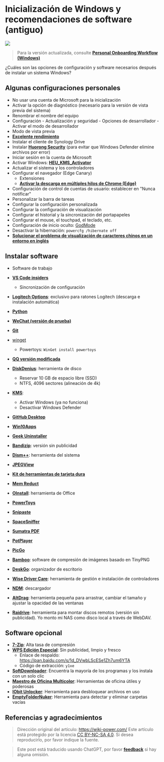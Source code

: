 # Inicialización de Windows y recomendaciones de software (antiguo)

![](https://wiki-media-1253965369.cos.ap-guangzhou.myqcloud.com/img/20210117142759.jpg)

> Para la versión actualizada, consulte [**Personal Onboarding Workflow (Windows)**](https://wiki-power.com/es/Personal_Onboarding_Workflow_%28Windows%29/)

¿Cuáles son las opciones de configuración y software necesarios después de instalar un sistema Windows?

## Algunas configuraciones personales

- No usar una cuenta de Microsoft para la inicialización
- Activar la opción de diagnóstico (necesario para la versión de vista previa del sistema)
- Renombrar el nombre del equipo
- Configuración - Actualización y seguridad - Opciones de desarrollador - Activar el modo de desarrollador
- Modo de vista previa
- [**Excelente rendimiento**](https://bobi.site/archives/875)
- Instalar el cliente de Synology Drive
- Instalar [**Huorong Security**](https://www.huorong.cn/) (para evitar que Windows Defender elimine archivos por error)
- Iniciar sesión en la cuenta de Microsoft
- Activar Windows: [**HEU_KMS_Activator**](https://github.com/zbezj/HEU_KMS_Activator)
- Actualizar el sistema y los controladores
- Configurar el navegador (Edge Canary)
  - Extensiones
  - [**Activar la descarga en múltiples hilos de Chrome (Edge)**](https://wiki-power.com/es/%E5%BC%80%E5%90%AFChrome%EF%BC%88Edge%EF%BC%89%E5%A4%9A%E7%BA%BF%E7%A8%8B%E4%B8%8B%E8%BD%BD)
- Configuración de control de cuentas de usuario: establecer en "Nunca notificar"
- Personalizar la barra de tareas
- Configurar la configuración personalizada
- Configurar la configuración de visualización
- Configurar el historial y la sincronización del portapapeles
- Configurar el mouse, el touchpad, el teclado, etc.
- Configuración de inicio oculto: [GodMode](https://github.com/linyuxuanlin/File-host/tree/main/software/GodMode.lnk)
- Desactivar la hibernación: `powercfg /hibernate off`
- [**Solucionar el problema de visualización de caracteres chinos en un entorno en inglés**](https://blog.csdn.net/amoscn/article/details/106224359)

## Instalar software

- Software de trabajo
- [**VS Code insiders**](https://code.visualstudio.com/docs/?dv=win64&build=insiders)
  - Sincronización de configuración
- [**Logitech Options**](https://www.logitech.com.cn/zh-cn/product/options): exclusivo para ratones Logitech (descarga e instalación automática)
- [**Python**](https://www.microsoft.com/zh-cn/p/python-39/9p7qfqmjrfp7?rtc=1&activetab=pivot:overviewtab)
- [**WeChat (versión de prueba)**](https://dldir1.qq.com/weixin/Windows/Beta/WeChatBeta.exe)
- [**Git**](https://git-scm.com/downloads)
- [winget](https://www.microsoft.com/zh-cn/p/app-installer/9nblggh4nns1?ocid=9nblggh4nns1_ORSEARCH_Bing&rtc=2&activetab=pivot:overviewtab)
  - Powertoys: `WinGet install powertoys`
- [**QQ versión modificada**](https://github.com/linyuxuanlin/File-host/blob/main/software/QQ%209.4.2.27666%20Lite-20210118%20by%20flighty-Q.exe)

- [**DiskDenius**](https://www.diskgenius.cn/download.php): herramienta de disco
  - Reservar 10 GB de espacio libre (SSD)
  - NTFS, 4096 sectores (alineación de 4k)
- [**KMS**](https://github.com/linyuxuanlin/File-host/tree/main/software/KMS.exe):

  - Activar Windows (ya no funciona)
  - Desactivar Windows Defender

- [**GitHub Desktop**](https://desktop.github.com)

- [**Win10Apps**](https://github.com/linyuxuanlin/File-host/tree/main/software/Win10Apps.exe)
- [**Geek Uninstaller**](https://github.com/linyuxuanlin/File-host/tree/main/software/geekuninstaller.exe)
- [**Bandizip**](https://github.com/linyuxuanlin/File-host/tree/main/software/Bandizip.exe): versión sin publicidad
- [**Dism++**](https://www.chuyu.me/zh-Hans/): herramienta del sistema
- [**JPEGView**](https://github.com/linyuxuanlin/File-host/tree/main/software/JPEGView64.zip)
- [**Kit de herramientas de tarjeta dura**](http://www.kbtool.cn/down.php)
- [**Mem Reduct**](https://github.com/henrypp/memreduct/releases)
- [**OInstall**](https://github.com/linyuxuanlin/File-host/tree/main/software/OInstall.exe): herramienta de Office
- [**PowerToys**](https://github.com/microsoft/PowerToys/releases/)
- [**Snipaste**](https://zh.snipaste.com/download.html)
- [**SpaceSniffer**](https://github.com/linyuxuanlin/File-host/tree/main/software/SpaceSniffer.exe)
- [**Sumatra PDF**](https://www.sumatrapdfreader.org/download-free-pdf-viewer.html)
- [**PotPlayer**](https://daumpotplayer.com/download/)
- [**PicGo**](https://github.com/Molunerfinn/PicGo/releases/tag/v2.3.0-beta.4)
- [**Bamboo**](https://christopherwk210.github.io/bamboo/): software de compresión de imágenes basado en TinyPNG
- [**DeskGo**](https://pm.myapp.com/invc/xfspeed/qqpcmgr/data/DeskGo_2_9_1051_127_lite.exe): organizador de escritorio
- [**Wise Driver Care**](https://github.com/linyuxuanlin/File-host/blob/main/software/Wise%20Driver%20Care.zip): herramienta de gestión e instalación de controladores
- [**NDM**](https://www.neatdownloadmanager.com/index.php/en/): descargador
- [**AltDrag**](https://github.com/linyuxuanlin/File-host/tree/main/software/AltDrag.exe): herramienta pequeña para arrastrar, cambiar el tamaño y ajustar la opacidad de las ventanas
- [**Raidrive**](https://github.com/linyuxuanlin/File-host/blob/main/software/raidrive-2020-6-80.exe): herramienta para montar discos remotos (versión sin publicidad). Yo monto mi NAS como disco local a través de WebDAV. 

## Software opcional

- [**7-Zip**](https://github.com/linyuxuanlin/File-host/tree/main/software/7z.exe): Alta tasa de compresión
- [**WPS Edición Especial**](http://wpspro.support.wps.cn/gov/guangdong/chaozhou/installation/WPS%20Office%202019%20%E4%B8%93%E4%B8%9A%E7%89%88%EF%BC%88%E6%BD%AE%E5%B7%9E%E5%B8%82%E5%85%9A%E6%94%BF%E6%9C%BA%E5%85%B3%E5%8D%95%E4%BD%8D%EF%BC%89.exe): Sin publicidad, limpio y fresco
  - Enlace de respaldo: https://pan.baidu.com/s/1d_DVwbLScESe1Zh7um6YTA
  - Código de extracción: `y1xe`
- [**SoftDownloader**](https://github.com/linyuxuanlin/File-host/tree/main/software/SoftDownloader.zip): Encuentra la mayoría de los programas y los instala con un solo clic
- [**Maestro de Oficina Multicolor**](https://github.com/linyuxuanlin/File-host/tree/main/software/OfficeBox.zip): Herramientas de oficina útiles y poderosas
- [**IObit Unlocker**](https://github.com/linyuxuanlin/File-host/tree/main/software/IObit_Unlocker.exe): Herramienta para desbloquear archivos en uso
- [**EmptyFolderNuker**](https://github.com/linyuxuanlin/File-host/tree/main/software/EmptyFolderNuker.exe): Herramienta para detectar y eliminar carpetas vacías

## Referencias y agradecimientos

> Dirección original del artículo: <https://wiki-power.com/>
> Este artículo está protegido por la licencia [CC BY-NC-SA 4.0](https://creativecommons.org/licenses/by/4.0/deed.zh). Si desea reproducirlo, por favor indique la fuente.

> Este post está traducido usando ChatGPT, por favor [**feedback**](https://github.com/linyuxuanlin/Wiki_MkDocs/issues/new) si hay alguna omisión.